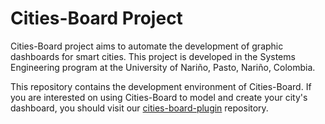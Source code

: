 # Cities-Board Project

Cities-Board project aims to automate the development of graphic dashboards for smart cities. This project is developed in the Systems Engineering program at the University of Nariño, Pasto, Nariño, Colombia. 

This repository contains the development environment of Cities-Board. If you are interested on using Cities-Board to model and create your city's dashboard, you should visit our [cities-board-plugin](https://github.com/cabrerac/cities-board-dev) repository.
